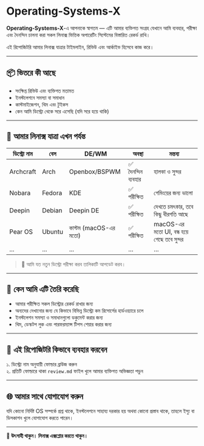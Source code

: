 # Operating-Systems-X

**Operating-Systems-X**-এ আপনাকে স্বাগতম — এটি আমার ব্যক্তিগত সংগ্রহ যেখানে আমি ব্যবহার, পরীক্ষা এবং দৈনন্দিন চালনা করা সকল লিনাক্স ভিত্তিক অপারেটিং সিস্টেমের বিস্তারিত রেকর্ড রাখি।

এই রিপোজিটরি আমার লিনাক্স যাত্রার টাইমলাইন, রিভিউ এবং আর্কাইভ হিসেবে কাজ করে।

---

## 📦 ভিতরে কী আছে

- সংক্ষিপ্ত রিভিউ এবং ব্যক্তিগত মতামত  
- ইনস্টলেশনে সমস্যা বা সমাধান  
- কাস্টমাইজেশন, থিম এবং টুইকস  
- কেন আমি ডিস্ট্রো থেকে সরে এসেছি (যদি সরে হয়ে থাকি)  

---

## 🐧 আমার লিনাক্স যাত্রা এখন পর্যন্ত

| ডিস্ট্রো নাম       | বেস       | DE/WM            | অবস্থা         | মন্তব্য                           |
|-------------------|-----------|------------------|----------------|---------------------------------|
| Archcraft         | Arch      | Openbox/BSPWM    | ✅ দৈনন্দিন ব্যবহার | হালকা ও সুন্দর                   |
| Nobara            | Fedora    | KDE              | ✅ পরীক্ষিত      | গেমিংয়ের জন্য ভালো              |
| Deepin            | Debian    | Deepin DE        | ✅ পরীক্ষিত      | দেখতে চমৎকার, তবে কিছু ধীরগতি আছে |
| Pear OS           | Ubuntu    | কাস্টম (macOS-এর মতো) | ✅ পরীক্ষিত      | macOS-এর মতো UI, বন্ধ হয়ে গেছে তবে সুন্দর  |
| ...               | ...       | ...              | ...            | ...                             |

> 📌 আমি যত নতুন ডিস্ট্রো পরীক্ষা করব তালিকাটি আপডেট করব।

---

## 🧠 কেন আমি এটি তৈরি করেছি

- আমার পরীক্ষিত সকল ডিস্ট্রোর রেকর্ড রাখার জন্য  
- অন্যদের দেখানোর জন্য যে কিভাবে বিভিন্ন ডিস্ট্রো কম রিসোর্সের হার্ডওয়্যারে চলে  
- ইনস্টলেশন সমস্যা ও সমাধানগুলো ডকুমেন্ট করার জন্য  
- থিম, ডেস্কটপ লুক এবং পারফরম্যান্স টিপস শেয়ার করার জন্য  

---

## 🚀 এই রিপোজিটরি কিভাবে ব্যবহার করবেন

১. ডিস্ট্রো নাম অনুযায়ী ফোল্ডার ব্রাউজ করুন  
২. প্রতিটি ফোল্ডারে থাকা `review.md` ফাইল খুলে আমার ব্যক্তিগত অভিজ্ঞতা পড়ুন  

---

## 🌐 আমার সাথে যোগাযোগ করুন

যদি কোনো নির্দিষ্ট OS সম্পর্কে প্রশ্ন থাকে, ইনস্টলেশনে সাহায্য দরকার হয় অথবা কোনো প্রস্তাব থাকে, তাহলে ইস্যু বা ডিসকাশন খুলে যোগাযোগ করতে পারেন।

---

**🧠 উৎসাহী থাকুন। লিনাক্স এক্সপ্লোর করতে থাকুন।**
